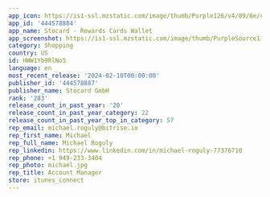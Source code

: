 ```yaml
---
app_icon: https://is1-ssl.mzstatic.com/image/thumb/Purple126/v4/09/6e/c4/096ec412-1eff-c8c7-95da-68a59a64398d/AppIcon-0-0-1x_U007emarketing-0-7-0-85-220.png/1024x1024bb.png
app_id: '444578884'
app_name: Stocard - Rewards Cards Wallet
app_screenshot: https://is1-ssl.mzstatic.com/image/thumb/PurpleSource112/v4/40/97/87/4097871a-612e-757a-7cd4-d9f8bbc9b42f/a52b5288-6f2c-409c-9158-c0ac3a703d2c_X_-_7.png/1242x2688bb.png
category: Shopping
country: US
id: HWW1Yb9RlNo5
language: en
most_recent_release: '2024-02-10T00:00:00'
publisher_id: '444578887'
publisher_name: Stocard GmbH
rank: '283'
release_count_in_past_year: '20'
release_count_in_past_year_category: 22
release_count_in_past_year_top_in_category: 57
rep_email: michael.roguly@bitrise.io
rep_first_name: Michael
rep_full_name: Michael Roguly
rep_linkedin: https://www.linkedin.com/in/michael-roguly-77376710
rep_phone: +1 949-233-3404
rep_photo: michael.jpg
rep_title: Account Manager
store: itunes_connect
---
```

